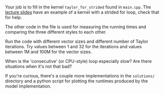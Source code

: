 Your job is to fill in the kernel `taylor_for_strided` found in `main.cpp`.
The [lecture slides](https://csc-training.github.io/summerschool/html/gpu/02-kernels.html#/kernel-example-axpy-revisited) have an example of a kernel with a strided for loop, check that for help.

The other code in the file is used for measuring the running times and comparing the three different styles to each other.

Run the code with different vector sizes and different number of Taylor iterations.
Try values between 1 and 32 for the iterations and values between 1M and 100M for the vector sizes.

When is the 'consecutive' (or CPU-style) loop especially slow?
Are there situations when it's not that bad?

If you're curious, there's a couple more implementations in the `solutions/` directory
and a python script for plotting the runtimes produced by the model implementation.
